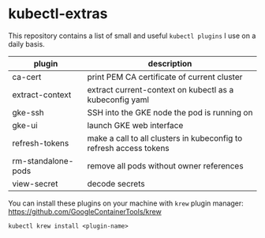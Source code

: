 # kubectl-extras

This repository contains a list of small and useful `kubectl plugins` I use
on a daily basis.

|        plugin       | description |
|---------------------|-------------|
| ca-cert             | print PEM CA certificate of current cluster |
| extract-context     | extract current-context on kubectl as a kubeconfig yaml |
| gke-ssh             | SSH into the GKE node the pod is running on |
| gke-ui              | launch GKE web interface |
| refresh-tokens      | make a call to all clusters in kubeconfig to refresh access tokens |
| rm-standalone-pods  | remove all pods without owner references |
| view-secret         | decode secrets |

You can install these plugins on your machine with `krew` plugin manager:
https://github.com/GoogleContainerTools/krew

    kubectl krew install <plugin-name>
